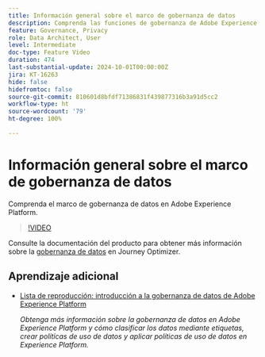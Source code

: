 ```yaml
---
title: Información general sobre el marco de gobernanza de datos
description: Comprenda las funciones de gobernanza de Adobe Experience Platform.
feature: Governance, Privacy
role: Data Architect, User
level: Intermediate
doc-type: Feature Video
duration: 474
last-substantial-update: 2024-10-01T00:00:00Z
jira: KT-16263
hide: false
hidefromtoc: false
source-git-commit: 810601d8bfdf71386831f439877316b3a91d5cc2
workflow-type: ht
source-wordcount: '79'
ht-degree: 100%

---
```



# Información general sobre el marco de gobernanza de datos

Comprenda el marco de gobernanza de datos en Adobe Experience Platform.

>[!VIDEO](https://video.tv.adobe.com/v/32682/?learn=on&captions=spa)

Consulte la documentación del producto para obtener más información sobre la [gobernanza de datos](https://experienceleague.adobe.com/es/docs/journey-optimizer/using/privacy/action-privacy-restricted) en Journey Optimizer.

## Aprendizaje adicional

* [Lista de reproducción: introducción a la gobernanza de datos de Adobe Experience Platform](https://experienceleague.adobe.com/es/playlists/experience-platform-get-started-with-data-governance)

  *Obtenga más información sobre la gobernanza de datos en Adobe Experience Platform y cómo clasificar los datos mediante etiquetas, crear políticas de uso de datos y aplicar políticas de uso de datos en Experience Platform.*
